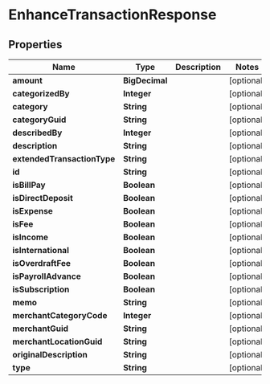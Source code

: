 

# EnhanceTransactionResponse


## Properties

| Name | Type | Description | Notes |
|------------ | ------------- | ------------- | -------------|
|**amount** | **BigDecimal** |  |  [optional] |
|**categorizedBy** | **Integer** |  |  [optional] |
|**category** | **String** |  |  [optional] |
|**categoryGuid** | **String** |  |  [optional] |
|**describedBy** | **Integer** |  |  [optional] |
|**description** | **String** |  |  [optional] |
|**extendedTransactionType** | **String** |  |  [optional] |
|**id** | **String** |  |  [optional] |
|**isBillPay** | **Boolean** |  |  [optional] |
|**isDirectDeposit** | **Boolean** |  |  [optional] |
|**isExpense** | **Boolean** |  |  [optional] |
|**isFee** | **Boolean** |  |  [optional] |
|**isIncome** | **Boolean** |  |  [optional] |
|**isInternational** | **Boolean** |  |  [optional] |
|**isOverdraftFee** | **Boolean** |  |  [optional] |
|**isPayrollAdvance** | **Boolean** |  |  [optional] |
|**isSubscription** | **Boolean** |  |  [optional] |
|**memo** | **String** |  |  [optional] |
|**merchantCategoryCode** | **Integer** |  |  [optional] |
|**merchantGuid** | **String** |  |  [optional] |
|**merchantLocationGuid** | **String** |  |  [optional] |
|**originalDescription** | **String** |  |  [optional] |
|**type** | **String** |  |  [optional] |



